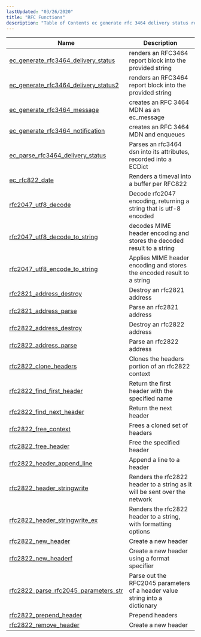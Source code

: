 ```yaml
---
lastUpdated: "03/26/2020"
title: "RFC Functions"
description: "Table of Contents ec generate rfc 3464 delivery status renders an RFC 3464 report block into the provided string ec generate rfc 3464 delivery status 2 renders an RFC 3464 report block into the provided string ec generate rfc 3464 message creates an RFC 3464 MDN as an ec message..."
---
```



| Name                                                                                                                                    | Description                                                                 |
|-----------------------------------------------------------------------------------------------------------------------------------------|-----------------------------------------------------------------------------|
| [ec_generate_rfc3464_delivery_status](/momentum/3/3-api/apis-ec-generate-rfc-3464-delivery-status)   | renders an RFC3464 report block into the provided string                    |
| [ec_generate_rfc3464_delivery_status2](/momentum/3/3-api/apis-ec-generate-rfc-3464-delivery-status-2) | renders an RFC3464 report block into the provided string                    |
| [ec_generate_rfc3464_message](/momentum/3/3-api/apis-ec-generate-rfc-3464-message)                   | creates an RFC 3464 MDN as an ec_message                                    |
| [ec_generate_rfc3464_notification](/momentum/3/3-api/apis-ec-generate-rfc-3464-notification)         | creates an RFC 3464 MDN and enqueues                                        |
| [ec_parse_rfc3464_delivery_status](/momentum/3/3-api/apis-ec-parse-rfc-3464-delivery-status)         | Parses an rfc3464 dsn into its attributes, recorded into a ECDict           |
| [ec_rfc822_date](/momentum/3/3-api/apis-ec-rfc-822-date)                                             | Renders a timeval into a buffer per RFC822                                  |
| [rfc2047_utf8_decode](/momentum/3/3-api/apis-rfc-2047-utf-8-decode)                                   | Decode rfc2047 encoding, returning a string that is utf-8 encoded           |
| [rfc2047_utf8_decode_to_string](/momentum/3/3-api/apis-rfc-2047-utf-8-decode-to-string)               | decodes MIME header encoding and stores the decoded result to a string      |
| [rfc2047_utf8_encode_to_string](/momentum/3/3-api/apis-rfc-2047-utf-8-encode-to-string)               | Applies MIME header encoding and stores the encoded result to a string      |
| [rfc2821_address_destroy](/momentum/3/3-api/apis-rfc-2821-address-destroy)                           | Destroy an rfc2821 address                                                  |
| [rfc2821_address_parse](/momentum/3/3-api/apis-rfc-2821-address-parse)                               | Parse an rfc2821 address                                                    |
| [rfc2822_address_destroy](/momentum/3/3-api/apis-rfc-2822-address-destroy)                           | Destroy an rfc2822 address                                                  |
| [rfc2822_address_parse](/momentum/3/3-api/apis-rfc-2822-address-parse)                               | Parse an rfc2822 address                                                    |
| [rfc2822_clone_headers](/momentum/3/3-api/apis-rfc-2822-clone-headers)                               | Clones the headers portion of an rfc2822 context                            |
| [rfc2822_find_first_header](/momentum/3/3-api/apis-rfc-2822-find-first-header)                       | Return the first header with the specified name                             |
| [rfc2822_find_next_header](/momentum/3/3-api/apis-rfc-2822-find-next-header)                         | Return the next header                                                      |
| [rfc2822_free_context](/momentum/3/3-api/apis-rfc-2822-free-context)                                 | Frees a cloned set of headers                                               |
| [rfc2822_free_header](/momentum/3/3-api/apis-rfc-2822-free-header)                                   | Free the specified header                                                   |
| [rfc2822_header_append_line](/momentum/3/3-api/apis-rfc-2822-header-append-line)                     | Append a line to a header                                                   |
| [rfc2822_header_stringwrite](/momentum/3/3-api/apis-rfc-2822-header-stringwrite)                     | Renders the rfc2822 header to a string as it will be sent over the network  |
| [rfc2822_header_stringwrite_ex](/momentum/3/3-api/apis-rfc-2822-header-stringwrite-ex)               | Renders the rfc2822 header to a string, with formatting options             |
| [rfc2822_new_header](/momentum/3/3-api/apis-rfc-2822-new-header)                                     | Create a new header                                                         |
| [rfc2822_new_headerf](/momentum/3/3-api/apis-rfc-2822-new-headerf)                                   | Create a new header using a format specifier                                |
| [rfc2822_parse_rfc2045_parameters_str](/momentum/3/3-api/apis-rfc-2822-parse-rfc-2045-parameters-str) | Parse out the RFC2045 parameters of a header value string into a dictionary |
| [rfc2822_prepend_header](/momentum/3/3-api/apis-rfc-2822-prepend-headers)                            | Prepend headers                                                             |
| [rfc2822_remove_header](/momentum/3/3-api/apis-rfc-2822-remove-header)                               | Create a new header                                                         |

